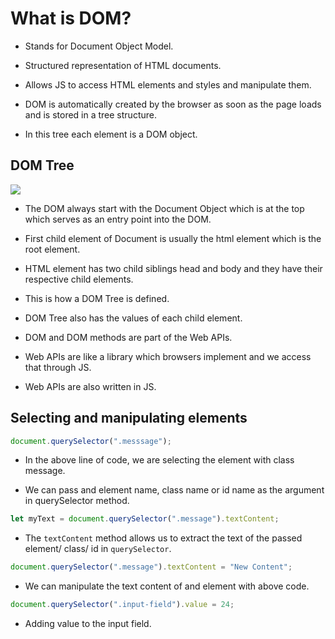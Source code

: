 # What is DOM?

- Stands for Document Object Model.

- Structured representation of HTML documents.

- Allows JS to access HTML elements and styles and manipulate them.

- DOM is automatically created by the browser as soon as the page loads and is stored in a tree structure.

- In this tree each element is a DOM object.

## DOM Tree

![](/home/parth/.var/app/com.github.marktext.marktext/config/marktext/images/2023-06-16-17-20-51-image.png)

- The DOM always start with the Document Object which is at the top which serves as an entry point into the DOM.

- First child element of Document is usually the html element which is the root element.

- HTML element has two child siblings head and body and they have their respective child elements.

- This is how a DOM Tree is defined.

- DOM Tree also has the values of each child element.

- DOM and DOM methods are part of the Web APIs.

- Web APIs are like a library which browsers implement and we access that through JS.

- Web APIs are also written in JS.

## Selecting and manipulating elements

```js
document.querySelector(".messsage");
```

- In the above line of code, we are selecting the element with class message.

- We can pass and element name, class name or id name as the argument in querySelector method.

```js
let myText = document.querySelector(".message").textContent;
```

- The `textContent` method allows us to extract the text of the passed element/ class/ id in `querySelector`.

```javascript
document.querySelector(".message").textContent = "New Content";
```

- We can manipulate the text content of and element with above code.

```javascript
document.querySelector(".input-field").value = 24;
```

- Adding value to the input field.
